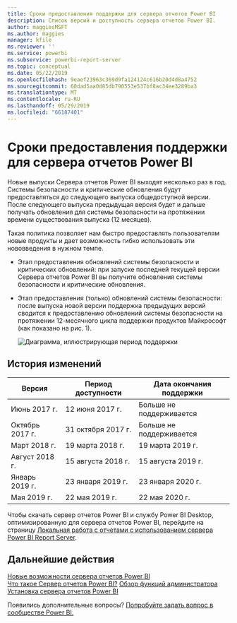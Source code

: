 ```yaml
---
title: Сроки предоставления поддержки для сервера отчетов Power BI
description: Список версий и доступность сервера отчетов Power BI.
author: maggiesMSFT
ms.author: maggies
manager: kfile
ms.reviewer: ''
ms.service: powerbi
ms.subservice: powerbi-report-server
ms.topic: conceptual
ms.date: 05/22/2019
ms.openlocfilehash: 9eaef23963c369d9fa124124c616b20d4d8a4752
ms.sourcegitcommit: 60dad5aa0d85db790553e537bf8ac34ee3289ba3
ms.translationtype: MT
ms.contentlocale: ru-RU
ms.lasthandoff: 05/29/2019
ms.locfileid: "66187401"
---
```

# <a name="support-timeline-for-power-bi-report-server"></a>Сроки предоставления поддержки для сервера отчетов Power BI

Новые выпуски Сервера отчетов Power BI выходят несколько раз в год. Системы безопасности и критические обновления будут предоставляться до следующего выпуска общедоступной версии. После следующего выпуска предыдущая версия будет и дальше получать обновления для системы безопасности на протяжении времени существования выпуска (12 месяцев).

Такая политика позволяет нам быстро предоставлять пользователям новые продукты и дает возможность гибко использовать эти нововведения в нужном темпе.

* Этап предоставления обновлений системы безопасности и критических обновлений: при запуске последней текущей версии Сервера отчетов Power BI вы получите обновления системы безопасности и критические обновления.
* Этап предоставления (только) обновлений системы безопасности: после выпуска новой версии поддержка предыдущих версий сводится к предоставлению обновлений системы безопасности на протяжении 12-месячного цикла поддержки продуктов Майкрософт (как показано на рис. 1).

    ![Диаграмма, иллюстрирующая период поддержки](media/support-timeline/report-server-support-timeline-overall.png)

## <a name="version-history"></a>История изменений

| **Версия** | **Период доступности** | **Дата окончания поддержки** |
| --- | --- | --- |
| Июнь 2017 г. |12 июня 2017 г. |Больше не поддерживается |
| Октябрь 2017 г. |31 октября 2017 г. | Больше не поддерживается |
| Март 2018 г. | 19 марта 2018 г. | 19 марта 2019 г. |
| Август 2018 г. | 15 августа 2018 г. | 15 августа 2019 г. |
| Январь 2019 г. | 23 января 2019 г. | 23 января 2020 г. |
| Мая 2019 г. | 22 мая 2019 г. | 22 мая 2020 г. |

Чтобы скачать сервер отчетов Power BI и службу Power BI Desktop, оптимизированную для сервера отчетов Power BI, перейдите на страницу [Локальная работа с отчетами с использованием сервера Power BI Report Server](https://powerbi.microsoft.com/report-server/).

## <a name="next-steps"></a>Дальнейшие действия
[Новые возможности сервера отчетов Power BI](whats-new.md)  
[Что такое Сервер отчетов Power BI?](get-started.md)
[Обзор функций администратора](admin-handbook-overview.md)  
[Установка сервера отчетов Power BI](install-report-server.md)  

Появились дополнительные вопросы? [Попробуйте задать вопрос в сообществе Power BI.](https://community.powerbi.com/)